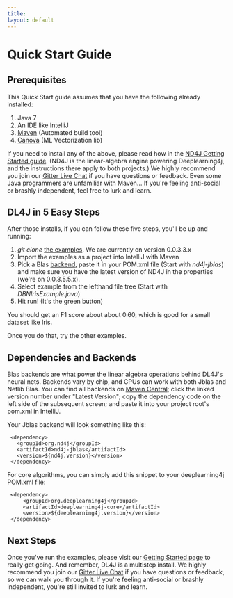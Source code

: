 ```yaml
---
title:
layout: default
---
```


Quick Start Guide
=========================================

## Prerequisites

This Quick Start guide assumes that you have the following already installed:

1. Java 7
2. An IDE like IntelliJ
3. [Maven](../maven.html) (Automated build tool)
4. [Canova](../canova.html) (ML Vectorization lib)
 
If you need to install any of the above, please read how in the [ND4J Getting Started guide](http://nd4j.org/getstarted.html). (ND4J is the linear-algebra engine powering Deeplearning4j, and the instructions there apply to both projects.) We highly recommend you join our [Gitter Live Chat](gitter.im/deeplearning4j/deeplearning4j) if you have questions or feedback. Even some Java programmers are unfamiliar with Maven... If you're feeling anti-social or brashly independent, feel free to lurk and learn. 

## DL4J in 5 Easy Steps

After those installs, if you can follow these five steps, you'll be up and running:

1. *git clone* [the examples](https://github.com/deeplearning4j/dl4j-0.0.3.3-examples). We are currently on version 0.0.3.3.x
2. Import the examples as a project into IntelliJ with Maven
3. Pick a Blas [backend](http://nd4j.org/dependencies.html), paste it in your POM.xml file (Start with *nd4j-jblas*) and make sure you have the latest version of ND4J in the properties (we're on 0.0.3.5.5.x).
4. Select example from the lefthand file tree (Start with *DBNIrisExample.java*)
5. Hit run! (It's the green button)

You should get an F1 score about about 0.60, which is good for a small dataset like Iris.

Once you do that, try the other examples. 

## Dependencies and Backends

Blas backends are what power the linear algebra operations behind DL4J's neural nets. Backends vary by chip, and CPUs can work with both Jblas and Netlib Blas. You can find all backends on [Maven Central](https://search.maven.org); click the linked version number under "Latest Version"; copy the dependency code on the left side of the subsequent screen; and paste it into your project root's pom.xml in IntelliJ. 

Your Jblas backend will look something like this:

     <dependency>
       <groupId>org.nd4j</groupId>
       <artifactId>nd4j-jblas</artifactId>
       <version>${nd4j.version}</version>
     </dependency>

For core algorithms, you can simply add this snippet to your deeplearning4j POM.xml file:

     <dependency>
         <groupId>org.deeplearning4j</groupId>
         <artifactId>deeplearning4j-core</artifactId>
         <version>${deeplearning4j.version}</version>
     </dependency>

## Next Steps

Once you've run the examples, please visit our [Getting Started page](../gettingstarted.html) to really get going. And remember, DL4J is a multistep install. We highly recommend you join our [Gitter Live Chat](https://gitter.im/deeplearning4j/deeplearning4j) if you have questions or feedback, so we can walk you through it. If you're feeling anti-social or brashly independent, you're still invited to lurk and learn. 
